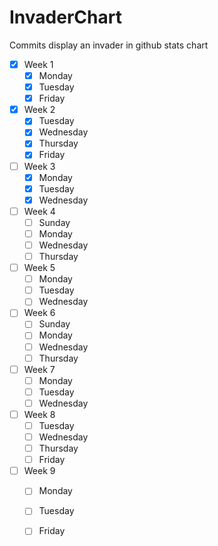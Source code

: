 # InvaderChart
Commits display an invader in github stats chart 
      
- [X] Week 1
  - [X] Monday
  - [X] Tuesday
  - [X] Friday
- [X] Week 2
  - [X] Tuesday
  - [X] Wednesday
  - [X] Thursday
  - [X] Friday
- [ ] Week 3
  - [X] Monday
  - [X] Tuesday
  - [X] Wednesday
- [ ] Week 4
  - [ ] Sunday
  - [ ] Monday
  - [ ] Wednesday
  - [ ] Thursday
- [ ] Week 5
  - [ ] Monday
  - [ ] Tuesday
  - [ ] Wednesday
- [ ] Week 6
  - [ ] Sunday
  - [ ] Monday
  - [ ] Wednesday
  - [ ] Thursday
- [ ] Week 7
  - [ ] Monday
  - [ ] Tuesday
  - [ ] Wednesday
- [ ] Week 8
  - [ ] Tuesday
  - [ ] Wednesday
  - [ ] Thursday
  - [ ] Friday
- [ ] Week 9
  - [ ] Monday
  - [ ] Tuesday
  - [ ] Friday

 
